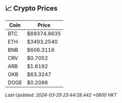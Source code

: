 ## 📈 Crypto Prices

| Coin | Price |
| ---- | ----- |
| BTC | $69374.8635 |
| ETH | $3493.2540 |
| BNB | $606.3116 |
| CRV | $0.7052 |
| ARB | $1.6192 |
| OKB | $63.3247 |
| DOGE | $0.2096 |

_Last Updated: 2024-03-29 23:44:28.442 +0800 HKT_